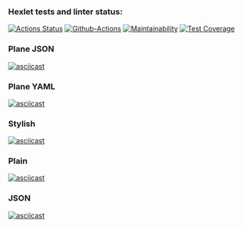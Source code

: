 ### Hexlet tests and linter status:
[![Actions Status](https://github.com/vladimirloskutov/frontend-project-lvl2/workflows/hexlet-check/badge.svg)](https://github.com/vladimirloskutov/frontend-project-lvl2/actions/workflows/hexlet-check.yml)
[![Github-Actions](https://github.com/vladimirloskutov/frontend-project-lvl2/workflows/github-actions/badge.svg)](https://github.com/vladimirloskutov/frontend-project-lvl2/actions/workflows/github-actions.yml)
[![Maintainability](https://api.codeclimate.com/v1/badges/8f099b6a2de01faf6269/maintainability)](https://codeclimate.com/github/vladimirloskutov/frontend-project-lvl2/maintainability)
[![Test Coverage](https://api.codeclimate.com/v1/badges/8f099b6a2de01faf6269/test_coverage)](https://codeclimate.com/github/vladimirloskutov/frontend-project-lvl2/test_coverage)

### Plane JSON
[![asciicast](https://asciinema.org/a/400888.svg)](https://asciinema.org/a/400888)

### Plane YAML
[![asciicast](https://asciinema.org/a/400894.svg)](https://asciinema.org/a/400894)

### Stylish
[![asciicast](https://asciinema.org/a/400893.svg)](https://asciinema.org/a/400893)

### Plain
[![asciicast](https://asciinema.org/a/400900.svg)](https://asciinema.org/a/400900)

### JSON
[![asciicast](https://asciinema.org/a/400903.svg)](https://asciinema.org/a/400903)